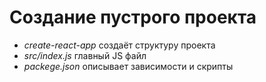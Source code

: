 # Создание пустрого проекта

- _create-react-app_ создаёт структуру проекта
- _src/index.js_ главный JS файл
- _packege.json_ описывает зависимости и скрипты
